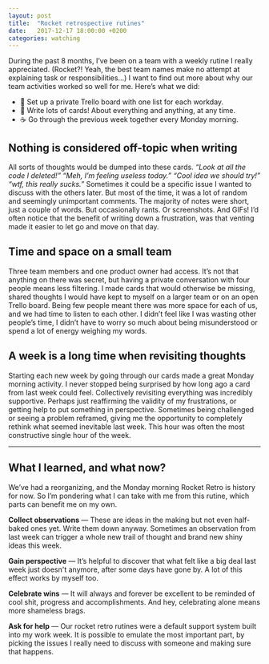 ```yaml
---
layout: post
title:  "Rocket retrospective rutines"
date:   2017-12-17 18:00:00 +0200
categories: watching
---
```


During the past 8 months, I’ve been on a team with a weekly rutine I really appreciated. (Rocket?! Yeah, the best team names make no attempt at explaining task or responsibilities…) I want to find out more about why our team activities worked so well for me. Here’s what we did:

* 📅 Set up a private Trello board with one list for each workday.
* 📝 Write lots of cards! About everything and anything, at any time.
* ☕️ Go through the previous week together every Monday morning.

## Nothing is considered off-topic when writing

All sorts of thoughts would be dumped into these cards. *“Look at all the code I deleted!” “Meh, I’m feeling useless today.” “Cool idea we should try!” “wtf, this really sucks.”* Sometimes it could be a specific issue I wanted to discuss with the others later. But most of the time, it was a lot of random and seemingly unimportant comments. The majority of notes were short, just a couple of words. But occasionally rants. Or screenshots. And GIFs! I’d often notice that the benefit of writing down a frustration, was that venting made it easier to let go and move on that day.

## Time and space on a small team

Three team members and one product owner had access. It’s not that anything on there was secret, but having a private conversation with four people means less filtering. I made cards that would otherwise be missing, shared thoughts I would have kept to myself on a larger team or on an open Trello board. Being few people meant there was more space for each of us, and we had time to listen to each other. I&nbsp;didn’t feel like I was wasting other people’s time, I didn’t have to worry so much about being misunderstood or spend a lot of energy weighing my words.

## A week is a long time when revisiting thoughts

Starting each new week by going through our cards made a great Monday morning activity. I&nbsp;never stopped being surprised by how long ago a card from last week could feel. Collectively revisiting everything was incredibly supportive. Perhaps just reaffirming the validity of my frustrations, or getting help to put something in perspective.
Sometimes being challenged or seeing a problem reframed, giving me the opportunity to completely rethink what seemed inevitable last week. This hour was often the most constructive single hour of the week.

---

## What I learned, and what now?

We’ve had a reorganizing, and the Monday morning Rocket Retro is history for now. So I’m pondering what I can take with me from this rutine, which parts can benefit me on my own.

**Collect observations** — These are ideas in the making but not even half-baked ones yet. Write them down anyway. Sometimes an observation from last week can trigger a whole new trail of thought and brand new shiny ideas this week.

**Gain perspective** — It’s helpful to discover that what felt like a big deal last week just doesn't anymore, after some days have gone by. A lot of this effect works by myself too.

**Celebrate wins** — It will always and forever be excellent to be reminded of cool shit, progress and accomplishments. And hey, celebrating alone means more shameless brags.

**Ask for help** — Our rocket retro rutines were a default support system built into my work week. It&nbsp;is possible to emulate the most important part, by picking the issues I really need to discuss with someone and making sure that happens.
